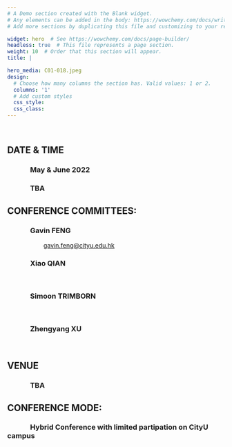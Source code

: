 ```yaml
---
# A Demo section created with the Blank widget.
# Any elements can be added in the body: https://wowchemy.com/docs/writing-markdown-latex/
# Add more sections by duplicating this file and customizing to your requirements.

widget: hero  # See https://wowchemy.com/docs/page-builder/
headless: true  # This file represents a page section.
weight: 10  # Order that this section will appear.
title: |

hero_media: C01-018.jpeg
design:
  # Choose how many columns the section has. Valid values: 1 or 2.
  columns: '1'
  # Add custom styles
  css_style:
  css_class:
---
```


<br>

## DATE & TIME

### &emsp;&emsp;&emsp;     May & June 2022
###    &emsp;&emsp;&emsp;     TBA

## CONFERENCE COMMITTEES:

### &emsp;&emsp;&emsp;              Gavin FENG 
&emsp;&emsp;&emsp;&emsp;&emsp;&emsp;gavin.feng@cityu.edu.hk
###   &emsp;&emsp;&emsp;           Xiao QIAN 
&emsp;&emsp;&emsp;&emsp;&emsp;&emsp;
###   &emsp;&emsp;&emsp;           Simoon TRIMBORN
&emsp;&emsp;&emsp;&emsp;&emsp;&emsp;
###   &emsp;&emsp;&emsp;           Zhengyang XU
&emsp;&emsp;&emsp;&emsp;&emsp;&emsp;

## VENUE

###     &emsp;&emsp;&emsp;     TBA

## CONFERENCE MODE:

### &emsp;&emsp;&emsp;     Hybrid Conference with limited partipation on CityU campus



